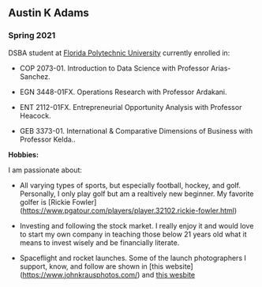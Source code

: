 ## Austin K Adams 

### Spring 2021

DSBA student at [Florida Polytechnic University](https://www.floridapoly.edu) currently enrolled in: 

- COP 2073-01. Introduction to Data Science with Professor Arias-Sanchez.

- EGN 3448-01FX. Operations Research with Professor Ardakani. 

- ENT 2112-01FX. Entrepreneurial Opportunity Analysis with Professor Heacock.

- GEB 3373-01. International & Comparative Dimensions of Business with Professor Kelda.. 

**Hobbies:**

I am passionate about: 

- All varying types of sports, but especially football, hockey, and golf. Personally, I only play golf but am a realtively new beginner. My favorite golfer is [Rickie Fowler] (https://www.pgatour.com/players/player.32102.rickie-fowler.html)

- Investing and following the stock market. I really enjoy it and would love to start my own company in teaching those below 21 years old what it means to invest wisely and be financially literate.

- Spaceflight and rocket launches. Some of the launch photographers I support, know, and follow are shown in [this website] (https://www.johnkrausphotos.com/) and [this wesbite](https://www.tmahlmann.com/)
